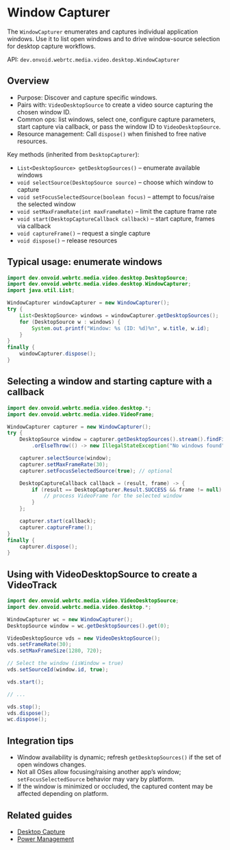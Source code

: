# Window Capturer

The `WindowCapturer` enumerates and captures individual application windows. Use it to list open windows and to drive window-source selection for desktop capture workflows.

API: `dev.onvoid.webrtc.media.video.desktop.WindowCapturer`

## Overview

- Purpose: Discover and capture specific windows.
- Pairs with: `VideoDesktopSource` to create a video source capturing the chosen window ID.
- Common ops: list windows, select one, configure capture parameters, start capture via callback, or pass the window ID to `VideoDesktopSource`.
- Resource management: Call `dispose()` when finished to free native resources.

Key methods (inherited from `DesktopCapturer`):
- `List<DesktopSource> getDesktopSources()` – enumerate available windows
- `void selectSource(DesktopSource source)` – choose which window to capture
- `void setFocusSelectedSource(boolean focus)` – attempt to focus/raise the selected window
- `void setMaxFrameRate(int maxFrameRate)` – limit the capture frame rate
- `void start(DesktopCaptureCallback callback)` – start capture, frames via callback
- `void captureFrame()` – request a single capture
- `void dispose()` – release resources

## Typical usage: enumerate windows

```java
import dev.onvoid.webrtc.media.video.desktop.DesktopSource;
import dev.onvoid.webrtc.media.video.desktop.WindowCapturer;
import java.util.List;

WindowCapturer windowCapturer = new WindowCapturer();
try {
    List<DesktopSource> windows = windowCapturer.getDesktopSources();
    for (DesktopSource w : windows) {
        System.out.printf("Window: %s (ID: %d)%n", w.title, w.id);
    }
}
finally {
    windowCapturer.dispose();
}
```

## Selecting a window and starting capture with a callback

```java
import dev.onvoid.webrtc.media.video.desktop.*;
import dev.onvoid.webrtc.media.video.VideoFrame;

WindowCapturer capturer = new WindowCapturer();
try {
    DesktopSource window = capturer.getDesktopSources().stream().findFirst()
        .orElseThrow(() -> new IllegalStateException("No windows found"));

    capturer.selectSource(window);
    capturer.setMaxFrameRate(30);
    capturer.setFocusSelectedSource(true); // optional

    DesktopCaptureCallback callback = (result, frame) -> {
        if (result == DesktopCapturer.Result.SUCCESS && frame != null) {
            // process VideoFrame for the selected window
        }
    };

    capturer.start(callback);
    capturer.captureFrame();
}
finally {
    capturer.dispose();
}
```

## Using with VideoDesktopSource to create a VideoTrack

```java
import dev.onvoid.webrtc.media.video.VideoDesktopSource;
import dev.onvoid.webrtc.media.video.desktop.*;

WindowCapturer wc = new WindowCapturer();
DesktopSource window = wc.getDesktopSources().get(0);

VideoDesktopSource vds = new VideoDesktopSource();
vds.setFrameRate(30);
vds.setMaxFrameSize(1280, 720);

// Select the window (isWindow = true)
vds.setSourceId(window.id, true);

vds.start();

// ...

vds.stop();
vds.dispose();
wc.dispose();
```

## Integration tips

- Window availability is dynamic; refresh `getDesktopSources()` if the set of open windows changes.
- Not all OSes allow focusing/raising another app’s window; `setFocusSelectedSource` behavior may vary by platform.
- If the window is minimized or occluded, the captured content may be affected depending on platform.

## Related guides

- [Desktop Capture](/guide/video/desktop-capture)
- [Power Management](/tools/desktop/power-management)

